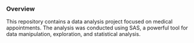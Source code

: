### Overview
This repository contains a data analysis project focused on medical appointments. 
The analysis was conducted using SAS, a powerful tool for data manipulation, exploration, and statistical analysis.
